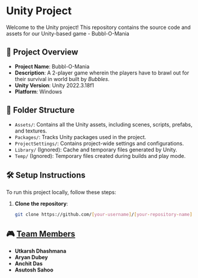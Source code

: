 # Unity Project

Welcome to the Unity project! This repository contains the source code and assets for our Unity-based game - Bubbl-O-Mania

## 🚀 Project Overview

- **Project Name**: Bubbl-O-Mania
- **Description**: A 2-player game wherein the players have to brawl out for their survival in world built by *Bubbles*.
- **Unity Version**: Unity 2022.3.18f1
- **Platform**: Windows

## 📂 Folder Structure

- `Assets/`: Contains all the Unity assets, including scenes, scripts, prefabs, and textures.
- `Packages/`: Tracks Unity packages used in the project.
- `ProjectSettings/`: Contains project-wide settings and configurations.
- `Library/` (Ignored): Cache and temporary files generated by Unity.
- `Temp/` (Ignored): Temporary files created during builds and play mode.

## 🛠️ Setup Instructions

To run this project locally, follow these steps:

1. **Clone the repository**:
   ```bash
   git clone https://github.com/[your-username]/[your-repository-name].git

## 🎮 <u>Team Members</u>

- **Utkarsh Dhashmana**
- **Aryan Dubey**
- **Anchit Das**
- **Asutosh Sahoo**
